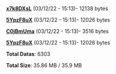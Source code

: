 [**x7k8DXsL**](/data/x7k8DXsL.txt) (03/12/22 - 15:13)- 12138 bytes

[**5YpzF8uX**](/data/5YpzF8uX.txt) (03/12/22 - 15:13)- 12026 bytes

[**C0jBmUma**](/data/C0jBmUma.txt) (03/12/22 - 15:13)- 3516 bytes

[**5YpzF8uX**](/data/5YpzF8uX.txt) (03/12/22 - 15:13)- 12026 bytes

**Total Datas**: 6303

**Total Size**: 35.86 MB / 35.9 MB